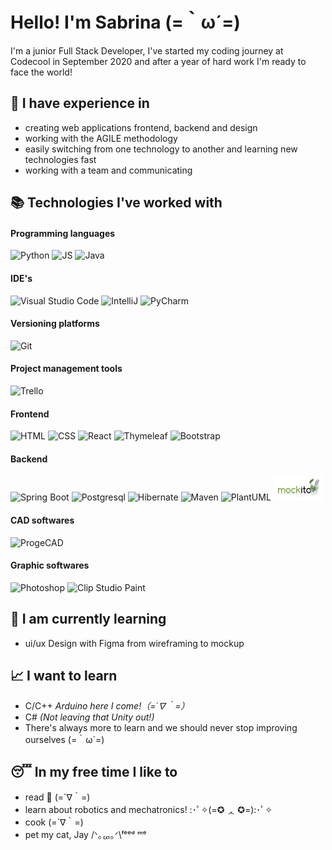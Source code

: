 # Hello! I'm Sabrina 	(=｀ω´=)

I'm a junior Full Stack Developer, I've started my coding journey at Codecool in September 2020 and after a year of hard work I'm ready to face the world!

## :briefcase:  I have experience in
- creating web applications frontend, backend and design
- working with the AGILE methodology
- easily switching from one technology to another and learning new technologies fast
- working with a team and communicating

## :books: Technologies I've worked with

#### Programming languages
<p align="left">
<img src="https://upload.wikimedia.org/wikipedia/commons/thumb/c/c3/Python-logo-notext.svg/121px-Python-logo-notext.svg.png" alt="Python" height="auto" width="40">
<img src="https://upload.wikimedia.org/wikipedia/commons/thumb/9/99/Unofficial_JavaScript_logo_2.svg/512px-Unofficial_JavaScript_logo_2.svg.png" alt="JS" height="auto" width="40">
<img src="https://upload.wikimedia.org/wikipedia/en/3/30/Java_programming_language_logo.svg" alt="Java" height="40" width="auto">
</p>

#### IDE's
<p align="left">
<img src="https://upload.wikimedia.org/wikipedia/commons/thumb/9/9a/Visual_Studio_Code_1.35_icon.svg/2048px-Visual_Studio_Code_1.35_icon.svg.png" alt="Visual Studio Code" height="auto" width="40">
<img src="https://upload.wikimedia.org/wikipedia/commons/thumb/9/9c/IntelliJ_IDEA_Icon.svg/1024px-IntelliJ_IDEA_Icon.svg.png" alt="IntelliJ" height="auto" width="40">
<img src="https://upload.wikimedia.org/wikipedia/commons/thumb/1/1d/PyCharm_Icon.svg/2048px-PyCharm_Icon.svg.png" alt="PyCharm" height="auto" width="40">
</p>

#### Versioning platforms
<p align="left">
<img src="https://git-scm.com/images/logos/downloads/Git-Icon-1788C.png" alt="Git" height="auto" width="40">
</p>

#### Project management tools
<p align="left">
<img src="https://upload.wikimedia.org/wikipedia/en/thumb/8/8c/Trello_logo.svg/1200px-Trello_logo.svg.png" alt="Trello" height="auto" width="40">
</p>

#### Frontend 
<p align="left">
<img src="https://upload.wikimedia.org/wikipedia/commons/thumb/8/80/HTML5_logo_resized.svg/1200px-HTML5_logo_resized.svg.png" alt="HTML" height="auto" width="40">
<img src="https://upload.wikimedia.org/wikipedia/commons/thumb/d/d5/CSS3_logo_and_wordmark.svg/1200px-CSS3_logo_and_wordmark.svg.png" alt="CSS" height="auto" width="40">
<img src="https://upload.wikimedia.org/wikipedia/commons/thumb/a/a7/React-icon.svg/1200px-React-icon.svg.png" alt="React" height="40" width="auto">
<img src="https://www.thymeleaf.org/doc/images/thymeleaf.png" alt="Thymeleaf" height="auto" width="40">
<img src="https://upload.wikimedia.org/wikipedia/commons/thumb/b/b2/Bootstrap_logo.svg/1200px-Bootstrap_logo.svg.png" alt="Bootstrap" height="40" width="auto">
</p>

#### Backend
<p align="left">
<img src="https://user-images.githubusercontent.com/33158051/103466606-760a4000-4d14-11eb-9941-2f3d00371471.png" alt="Spring Boot" height="auto" width="40">
  <img src="https://upload.wikimedia.org/wikipedia/commons/2/29/Postgresql_elephant.svg" alt="Postgresql" height="auto" width="40">
  <img src="https://www.javatpoint.com/images/hibernate/hibernate2.png" alt="Hibernate" height="auto" width="40">
  <img src="https://upload.wikimedia.org/wikipedia/commons/thumb/5/52/Apache_Maven_logo.svg/1280px-Apache_Maven_logo.svg.png" alt="Maven" height="40" width="auto">
  <img src="https://i.imgur.com/8AUrgGZ.png" alt="PlantUML" height="40" width="auto">
  <img src="https://raw.githubusercontent.com/mockito/mockito/main/src/javadoc/org/mockito/logo.png" alt="Mockito" height="40" width="auto">
</p>

#### CAD softwares
<p align="left">
  <img src="https://lh5.googleusercontent.com/-G7aKYNEkgWA/VPMIWhdCcMI/AAAAAAAARRw/gVUlsv5I6-E/s128-no/icon.png" alt="ProgeCAD" height="40" width="auto">
</p>

#### Graphic softwares
<p align="left">
<img src="https://upload.wikimedia.org/wikipedia/commons/thumb/a/af/Adobe_Photoshop_CC_icon.svg/1200px-Adobe_Photoshop_CC_icon.svg.png" alt="Photoshop" height="40" width="auto">
<img src="https://seaboardace.com/images/uploads/game1/1262985592/clip-studio-paint.jpg" alt="Clip Studio Paint" height="40" width="auto">
</p>

## :monocle_face: I am currently learning
- ui/ux Design with Figma from wireframing to mockup

## :chart_with_upwards_trend: I want to learn
- C/C++ *Arduino here I come!（=´∇｀=）*
- C# *(Not leaving that Unity out!)*
- There's always more to learn and we should never stop improving ourselves (=｀ω´=)

## :sleeping: In my free time I like to
- read :open_book: (=´∇｀=)
- learn about robotics and mechatronics! :･ﾟ✧(=✪ ᆺ ✪=):･ﾟ✧
- cook (=´∇｀=)
- pet my cat, Jay /ᐠ｡ퟑ｡ᐟ\ᶠᵉᵉᵈ ᵐᵉ
